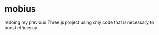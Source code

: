 # mobius

redoing my previous Three.js project using only code that is necessary to boost efficiency
